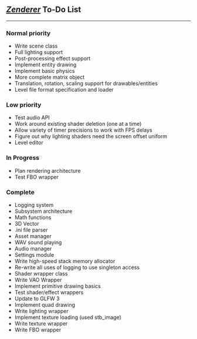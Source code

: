 ## *[Zenderer](https://github.com/Ruskiy69/IronClad)* To-Do List

----------------------

### Normal priority
* Write scene class
* Full lighting support
* Post-processing effect support
* Implement entity drawing
* Implement basic physics
* More complete matrix object
* Translation, rotation, scaling support for drawables/entities
* Level file format specification and loader

### Low priority
* Test audio API
* Work around existing shader deletion (one at a time)
* Allow variety of timer precisions to work with FPS delays
* Figure out why lighting shaders need the screen offset uniform
* Level editor

### In Progress
* Plan rendering architecture
* Test FBO wrapper

### Complete
* Logging system
* Subsystem architecture
* Math functions
* 3D Vector
* .ini file parser
* Asset manager
* WAV sound playing
* Audio manager
* Settings module
* Write high-speed stack memory allocator
* Re-write all uses of logging to use singleton access
* Shader wrapper class
* Write VAO Wrapper
* Implement primitive drawing basics
* Test shader/effect wrappers
* Update to GLFW 3
* Implement quad drawing
* Write lighting wrapper
* Implement texture loading (used stb_image)
* Write texture wrapper
* Write FBO wrapper
